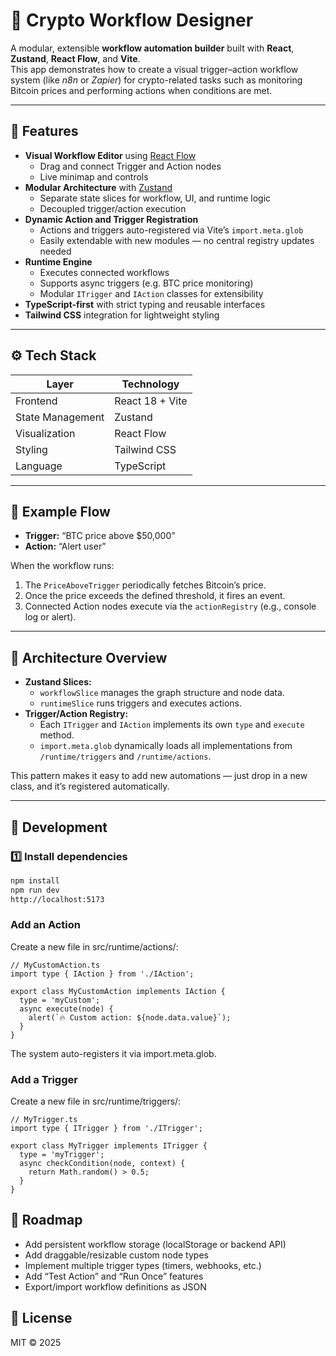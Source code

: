 # 🧠 Crypto Workflow Designer

A modular, extensible **workflow automation builder** built with **React**, **Zustand**, **React Flow**, and **Vite**.  
This app demonstrates how to create a visual trigger–action workflow system (like _n8n_ or _Zapier_) for crypto-related tasks such as monitoring Bitcoin prices and performing actions when conditions are met.

---

## 🚀 Features

- **Visual Workflow Editor** using [React Flow](https://reactflow.dev)
  - Drag and connect Trigger and Action nodes
  - Live minimap and controls
- **Modular Architecture** with [Zustand](https://zustand-demo.pmnd.rs/)
  - Separate state slices for workflow, UI, and runtime logic
  - Decoupled trigger/action execution
- **Dynamic Action and Trigger Registration**
  - Actions and triggers auto-registered via Vite’s `import.meta.glob`
  - Easily extendable with new modules — no central registry updates needed
- **Runtime Engine**
  - Executes connected workflows
  - Supports async triggers (e.g. BTC price monitoring)
  - Modular `ITrigger` and `IAction` classes for extensibility
- **TypeScript-first** with strict typing and reusable interfaces
- **Tailwind CSS** integration for lightweight styling

---

## ⚙️ Tech Stack

| Layer | Technology |
|-------|-------------|
| Frontend | React 18 + Vite |
| State Management | Zustand |
| Visualization | React Flow |
| Styling | Tailwind CSS |
| Language | TypeScript |

---

## 🧩 Example Flow

- **Trigger:** “BTC price above $50,000”  
- **Action:** “Alert user”

When the workflow runs:
1. The `PriceAboveTrigger` periodically fetches Bitcoin’s price.
2. Once the price exceeds the defined threshold, it fires an event.
3. Connected Action nodes execute via the `actionRegistry` (e.g., console log or alert).

---

## 🧠 Architecture Overview

- **Zustand Slices:**  
  - `workflowSlice` manages the graph structure and node data.
  - `runtimeSlice` runs triggers and executes actions.
- **Trigger/Action Registry:**  
  - Each `ITrigger` and `IAction` implements its own `type` and `execute` method.
  - `import.meta.glob` dynamically loads all implementations from `/runtime/triggers` and `/runtime/actions`.

This pattern makes it easy to add new automations — just drop in a new class, and it’s registered automatically.

---

## 🧪 Development

### 1️⃣ Install dependencies
```bash
npm install
npm run dev
http://localhost:5173

```
### Add an Action

Create a new file in src/runtime/actions/:
```
// MyCustomAction.ts
import type { IAction } from './IAction';

export class MyCustomAction implements IAction {
  type = 'myCustom';
  async execute(node) {
    alert(`🔥 Custom action: ${node.data.value}`);
  }
}
```
The system auto-registers it via import.meta.glob.

### Add a Trigger

Create a new file in src/runtime/triggers/:
```
// MyTrigger.ts
import type { ITrigger } from './ITrigger';

export class MyTrigger implements ITrigger {
  type = 'myTrigger';
  async checkCondition(node, context) {
    return Math.random() > 0.5;
  }
}
```


## 🧭 Roadmap

- Add persistent workflow storage (localStorage or backend API) 
- Add draggable/resizable custom node types 
- Implement multiple trigger types (timers, webhooks, etc.) 
- Add “Test Action” and “Run Once” features 
- Export/import workflow definitions as JSON 


## 📜 License

MIT © 2025
